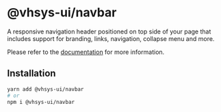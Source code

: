 # @vhsys-ui/navbar

A responsive navigation header positioned on top side of your page that includes support for branding, links, navigation, collapse menu and more.

Please refer to the [documentation](https://vhsys.com.br/docs/components/navbar) for more information.

## Installation

```sh
yarn add @vhsys-ui/navbar
# or
npm i @vhsys-ui/navbar
```
